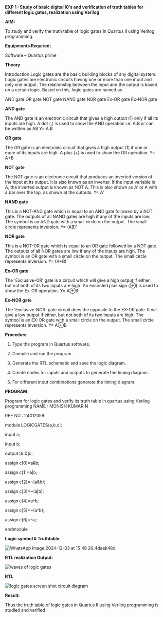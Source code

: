 **EXP 1 : Study of basic digital IC’s and verification of truth tables for different logic gates, realization using Verilog**



**AIM:** 

To study and verify the truth table of logic gates in Quartus II using Verilog programming.

**Equipments Required:**

Software – Quartus prime 

**Theory**

Introduction Logic gates are the basic building blocks of any digital system. Logic gates are electronic circuits having one or more than one input and only one output. The relationship between the input and the output is based on a certain logic. Based on this, logic gates are named as

AND gate OR gate NOT gate NAND gate NOR gate Ex-OR gate Ex-NOR gate

**AND gate**

The AND gate is an electronic circuit that gives a high output (1) only if all its inputs are high. A dot (.) is used to show the AND operation i.e. A.B or can be written as AB
Y= A.B

**OR gate** 

The OR gate is an electronic circuit that gives a high output (1) if one or more of its inputs are high. A plus (+) is used to show the OR operation.
Y= A+B

**NOT gate**

The NOT gate is an electronic circuit that produces an inverted version of the input at its output. It is also known as an inverter. If the input variable is A, the inverted output is known as NOT A. This is also shown as A' or A with a bar over the top, as shown at the outputs.
Y= A'

**NAND gate**

This is a NOT-AND gate which is equal to an AND gate followed by a NOT gate. The outputs of all NAND gates are high if any of the inputs are low. The symbol is an AND gate with a small circle on the output. The small circle represents inversion.
Y= (AB)’

**NOR gate**

This is a NOT-OR gate which is equal to an OR gate followed by a NOT gate. The outputs of all NOR gates are low if any of the inputs are high. The symbol is an OR gate with a small circle on the output. The small circle represents inversion.
Y= (A+B)’

**Ex-OR gate**

The 'Exclusive-OR' gate is a circuit which will give a high output if either, but not both of its two inputs are high. An encircled plus sign (⊕) is used to show the Ex-OR operation.
Y= A⊕B

**Ex-NOR gate**

The 'Exclusive-NOR' gate circuit does the opposite to the EX-OR gate. It will give a low output if either, but not both of its two inputs are high. The symbol is an EX-OR gate with a small circle on the output. The small circle represents inversion.
Y= A⊕B

**Procedure** 

1.	Type the program in Quartus software.

2.	Compile and run the program.

3.	Generate the RTL schematic and save the logic diagram.

4.	Create nodes for inputs and outputs to generate the timing diagram.

5.	For different input combinations generate the timing diagram.


**PROGRAM**

Program for logic gates and verify its truth table in quartus using Verilog programming
NAME : MONISH KUMAR N

REF NO : 24012059


module LOGICGATES(a,b,c);

input a;

input b;

output [6:0]c;

assign c[0]=a&b;

assign c[1]=a|b;

assign c[2]=~(a&b);

assign c[3]=~(a|b);

assign c[4]=a^b;

assign c[5]=~(a^b);

assign c[6]=~a;

endmodule
 
**Logic symbol & Truthtable**


![WhatsApp Image 2024-12-03 at 15 48 26_4daeb48d](https://github.com/user-attachments/assets/53f4516b-c107-4923-90b7-b55f49d8232b)


**RTL realization Output:** 

![waves of logic gates](https://github.com/user-attachments/assets/0ccb5646-158f-4c45-b425-c670d28e3d62)


**RTL**


![logic gates screen shot circuit diagram](https://github.com/user-attachments/assets/770df2e8-2cf4-4394-a41f-07d3dbb14961)


**Result:**

Thus the truth table of logic gates in Quartus II using Verilog programming is studied and verified



